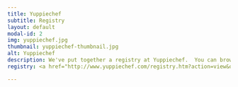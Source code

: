 ```yaml
---
title: Yuppiechef
subtitle: Registry
layout: default
modal-id: 2
img: yuppiechef.jpg
thumbnail: yuppiechef-thumbnail.jpg
alt: Yuppiechef
description: We've put together a registry at Yuppiechef.  You can browse it and see if there is anything you feel like getting us by clicking the button below.
registry: <a href="http://www.yuppiechef.com/registry.htm?action=view&orderid=1337603" class="page-scroll btn btn-xl" target="blank">View Registry</a>

---
```


